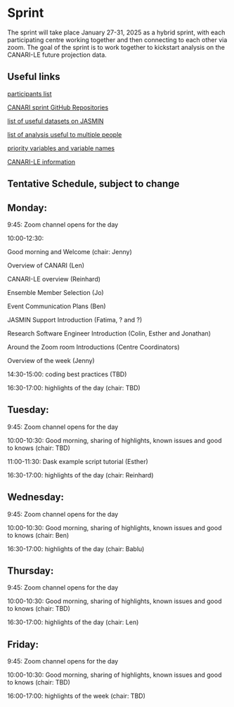 # Sprint

The sprint will take place January 27-31, 2025 as a hybrid sprint, with each participating centre working together and then connecting to each other via zoom.  The goal of the sprint is to work together to kickstart analysis on the CANARI-LE future projection data.

## Useful links

[participants list](https://docs.google.com/spreadsheets/d/1_7pbhmaz5qXzKH4mwG5r1b7NrKhNDDKP-B-z_ldl_Z8/edit?gid=0#gid=0)

[CANARI sprint GitHub Repositories](https://github.com/CANARI-sprint)

[list of useful datasets on JASMIN](https://docs.google.com/spreadsheets/d/10T_VkuiszrUwWMmDl8TxcSI5vdEQnf1Z/edit?pli=1#gid=1315481671)

[list of analysis useful to multiple people](https://docs.google.com/spreadsheets/d/1SDBcFaH3mWBIVluxx_irPIfmaR9x42rA/edit#gid=1072719862)
 
[priority variables and variable names](https://ncas-cms.github.io/canari/metadata/20240229-canari-le-priority-variables.xlsx)

[CANARI-LE information](https://ncas-cms.github.io/canari/)

## Tentative Schedule, subject to change

## Monday:

9:45: Zoom channel opens for the day

10:00-12:30: 

Good morning and Welcome (chair: Jenny)

Overview of CANARI (Len)

CANARI-LE overview (Reinhard)

Ensemble Member Selection (Jo)

Event Communication Plans (Ben)

JASMIN Support Introduction (Fatima, ? and ?)

Research Software Engineer Introduction (Colin, Esther and Jonathan)

Around the Zoom room Introductions (Centre Coordinators)

Overview of the week (Jenny)

14:30-15:00:  coding best practices (TBD)

16:30-17:00:  highlights of the day (chair: TBD)


## Tuesday:

9:45: Zoom channel opens for the day

10:00-10:30:  Good morning, sharing of highlights, known issues and good to knows (chair: TBD)

11:00-11:30:  Dask example script tutorial (Esther) 

16:30-17:00:  highlights of the day (chair: Reinhard)


## Wednesday:

9:45: Zoom channel opens for the day

10:00-10:30:  Good morning, sharing of highlights, known issues and good to knows (chair: Ben) 

16:30-17:00:  highlights of the day (chair: Bablu)


## Thursday:

9:45: Zoom channel opens for the day

10:00-10:30:  Good morning, sharing of highlights, known issues and good to knows (chair: TBD) 

16:30-17:00:  highlights of the day (chair: Len)


## Friday:

9:45: Zoom channel opens for the day

10:00-10:30:  Good morning, sharing of highlights, known issues and good to knows (chair: TBD) 

16:00-17:00:  highlights of the week (chair: TBD)


